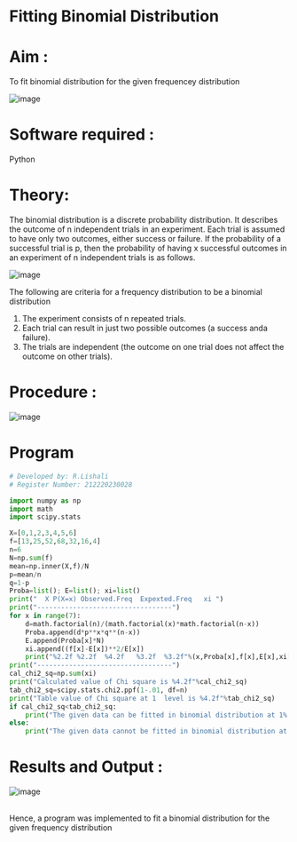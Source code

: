 # Fitting Binomial Distribution

# Aim : 

To fit binomial distribution for the given frequencey distribution

![image](https://user-images.githubusercontent.com/104613195/165903525-d4a642fc-ae42-476c-842f-bec7f72987c8.png)

# Software required :  

Python

# Theory:

The binomial distribution is a discrete probability distribution. It describes the outcome of n independent trials in an experiment. Each trial is assumed to have only two outcomes, either success or failure. If the probability of a successful trial is p, then the probability of having x successful outcomes in an experiment of n independent trials is as follows.

![image](https://user-images.githubusercontent.com/104613195/165905146-30e5b86e-4159-41a3-aa6d-885204c2e36a.png)

The following are criteria for a frequency distribution to be a binomial distribution
1. The experiment consists of n repeated trials.
2. Each trial can result in just two possible outcomes (a success anda failure).
3. The trials are independent (the outcome on one trial does not affect the outcome on other trials).
 
# Procedure :

![image](https://user-images.githubusercontent.com/104613195/166250867-46571ef5-f77b-4658-86ce-1c60c52fdfb1.png)

# Program
```python
# Developed by: R.Lishali
# Register Number: 212220230028

import numpy as np
import math
import scipy.stats

X=[0,1,2,3,4,5,6]
f=[13,25,52,68,32,16,4]
n=6
N=np.sum(f)
mean=np.inner(X,f)/N
p=mean/n
q=1-p
Proba=list(); E=list(); xi=list()
print("  X P(X=x) Observed.Freq  Expexted.Freq   xi ")
print("----------------------------------")
for x in range(7):
    d=math.factorial(n)/(math.factorial(x)*math.factorial(n-x))
    Proba.append(d*p**x*q**(n-x))
    E.append(Proba[x]*N)
    xi.append((f[x]-E[x])**2/E[x])
    print("%2.2f %2.2f  %4.2f   %3.2f  %3.2f"%(x,Proba[x],f[x],E[x],xi[x]))
print("----------------------------------")
cal_chi2_sq=np.sum(xi)
print("Calculated value of Chi square is %4.2f"%cal_chi2_sq)
tab_chi2_sq=scipy.stats.chi2.ppf(1-.01, df=n)
print("Table value of Chi square at 1  level is %4.2f"%tab_chi2_sq)
if cal_chi2_sq<tab_chi2_sq:
    print("The given data can be fitted in binomial distribution at 1% LOS")
else:
    print("The given data cannot be fitted in binomial distribution at 1% LOS")
```

# Results and Output : 
![image](https://user-images.githubusercontent.com/75235293/166467484-ea4ca8b4-20b3-4820-9be6-6c2f85ade44a.png)


<br>Hence, a program was implemented to fit a binomial distribution for the given frequency distribution
